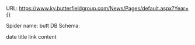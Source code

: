 URL: https://www.ky.butterfieldgroup.com/News/Pages/default.aspx?Year={}

Spider name: butt
DB Schema:

date
title
link
content
